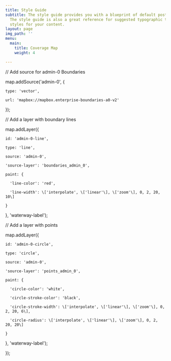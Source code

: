 ```yaml
---
title: Style Guide
subtitle: The style guide provides you with a blueprint of default post and page styles.
  The style guide is also a great reference for suggested typographic treatment and
  styles for your content.
layout: page
img_path: ''
menu:
  main:
    title: Coverage Map
    weight: 4

---
```

// Add source for admin-0 Boundaries

  map.addSource('admin-0', {

    type: 'vector',

    url: 'mapbox://mapbox.enterprise-boundaries-a0-v2'

  });

  // Add a layer with boundary lines

  map.addLayer({

    id: 'admin-0-line',

    type: 'line',

    source: 'admin-0',

    'source-layer': 'boundaries_admin_0',

    paint: {

      'line-color': 'red',

      'line-width': \['interpolate', \['linear'\], \['zoom'\], 0, 2, 20, 10\]

    }

  }, 'waterway-label');

  // Add a layer with points

  map.addLayer({

    id: 'admin-0-circle',

    type: 'circle',

    source: 'admin-0',

    'source-layer': 'points_admin_0',

    paint: {

      'circle-color': 'white',

      'circle-stroke-color': 'black',

      'circle-stroke-width': \['interpolate', \['linear'\], \['zoom'\], 0, 2, 20, 6\],

      'circle-radius': \['interpolate', \['linear'\], \['zoom'\], 0, 2, 20, 20\]

    }

  }, 'waterway-label');

});